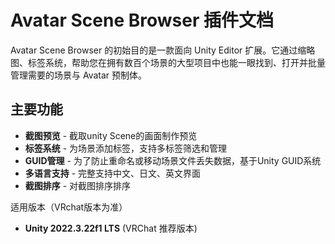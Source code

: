 # Avatar Scene Browser 插件文档

Avatar Scene Browser 的初始目的是一款面向 Unity Editor 扩展。它通过缩略图、标签系统，帮助您在拥有数百个场景的大型项目中也能一眼找到、打开并批量管理需要的场景与 Avatar 预制体。


 ## 主要功能
- **截图预览** - 截取unity Scene的画面制作预览
- **标签系统** - 为场景添加标签，支持多标签筛选和管理
- **GUID管理** - 为了防止重命名或移动场景文件丢失数据，基于Unity GUID系统
- **多语言支持** - 完整支持中文、日文、英文界面
- **截图排序** - 对截图排序排序



 适用版本（VRchat版本为准）
- **Unity 2022.3.22f1 LTS** (VRChat 推荐版本)

